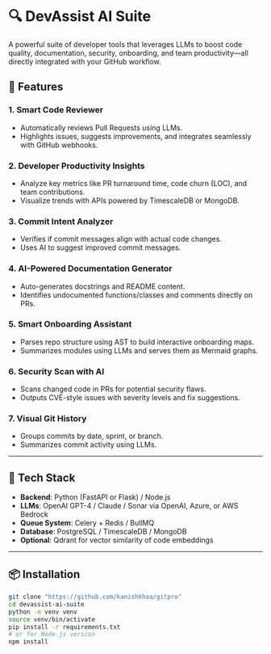 # 🔍 DevAssist AI Suite

A powerful suite of developer tools that leverages LLMs to boost code quality, documentation, security, onboarding, and team productivity—all directly integrated with your GitHub workflow.

## 🚀 Features

### 1. Smart Code Reviewer
- Automatically reviews Pull Requests using LLMs.
- Highlights issues, suggests improvements, and integrates seamlessly with GitHub webhooks.

### 2. Developer Productivity Insights
- Analyze key metrics like PR turnaround time, code churn (LOC), and team contributions.
- Visualize trends with APIs powered by TimescaleDB or MongoDB.

### 3. Commit Intent Analyzer
- Verifies if commit messages align with actual code changes.
- Uses AI to suggest improved commit messages.

### 4. AI-Powered Documentation Generator
- Auto-generates docstrings and README content.
- Identifies undocumented functions/classes and comments directly on PRs.

### 5. Smart Onboarding Assistant
- Parses repo structure using AST to build interactive onboarding maps.
- Summarizes modules using LLMs and serves them as Mermaid graphs.

### 6. Security Scan with AI
- Scans changed code in PRs for potential security flaws.
- Outputs CVE-style issues with severity levels and fix suggestions.

### 7. Visual Git History
- Groups commits by date, sprint, or branch.
- Summarizes commit activity using LLMs.

---

## 🧰 Tech Stack

- **Backend**: Python (FastAPI or Flask) / Node.js
- **LLMs**: OpenAI GPT-4 / Claude / Sonar via OpenAI, Azure, or AWS Bedrock
- **Queue System**: Celery + Redis / BullMQ
- **Database**: PostgreSQL / TimescaleDB / MongoDB
- **Optional**: Qdrant for vector similarity of code embeddings

---

## 📦 Installation

```bash
git clone "https://github.com/kanishkhaa/gitpro"
cd devassist-ai-suite
python -m venv venv
source venv/bin/activate
pip install -r requirements.txt
# or for Node.js version
npm install

